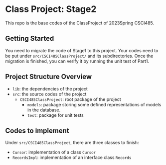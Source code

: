 # Class Project: Stage2

This repo is the base codes of the ClassProject of 2023Spring CSCI485.

## Getting Started
You need to migrate the code of Stage1 to this project. 
Your codes need to be put under `src/CSCI485ClassProject/` and its subdirectories. 
Once the migration is finished, you can verify it by running the unit test of Part1.

## Project Structure Overview

- `lib`: the dependencies of the project
- `src`: the source codes of the project
  - `CSCI485ClassProject`: root package of the project
    - `models`: package storing some defined representations of models in the database.
    - `test`: package for unit tests
    
## Codes to implement
Under `src/CSCI485ClassProject`, there are three classes to finish:
- `Cursor`: implementation of a class `Cursor`
- `RecordsImpl`: implementation of an interface class `Records`
